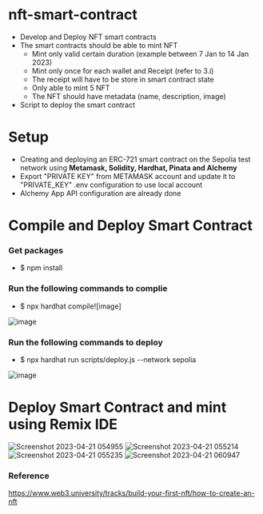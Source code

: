 # nft-smart-contract

* Develop and Deploy NFT smart contracts
* The smart contracts should be able to mint NFT
    * Mint only valid certain duration (example between 7 Jan to 14 Jan 2023)
    * Mint only once for each wallet and Receipt (refer to 3.i)
    * The receipt will have to be store in smart contract state
    * Only able to mint 5 NFT
    * The NFT should have metadata (name, description, image)
 * Script to deploy the smart contract

<h1> Setup </h1>

* Creating and deploying an ERC-721 smart contract on the Sepolia test network using <b> Metamask, Solidity, Hardhat, Pinata and Alchemy </b>
* Export "PRIVATE KEY" from METAMASK account and update it to "PRIVATE_KEY" .env configuration to use local account
* Alchemy App API configuration are already done

<h1> Compile and Deploy Smart Contract </h1>

<h3> Get packages </h3>

* $ npm install

<h3> Run the following commands to complie </h3>

* $ npx hardhat compile![image]

![image](https://user-images.githubusercontent.com/88041827/233529808-a8427d61-9a58-434b-889d-fe2efff54949.png)

<h3> Run the following commands to deploy </h3>

* $ npx hardhat run scripts/deploy.js --network sepolia

![image](https://user-images.githubusercontent.com/88041827/233530628-57a33e53-50cb-4813-90fe-22417749f411.png)


<h1> Deploy Smart Contract and mint using Remix IDE </h1>

![Screenshot 2023-04-21 054955](https://user-images.githubusercontent.com/88041827/233530910-907f0b01-1f06-4ac2-9219-da3a076b2bd5.png)
![Screenshot 2023-04-21 055214](https://user-images.githubusercontent.com/88041827/233530918-4f6c1126-0679-49c3-aa70-e3cd84f70ee0.png)
![Screenshot 2023-04-21 055235](https://user-images.githubusercontent.com/88041827/233530919-9fc88a2d-8b89-49e3-a725-90a7e75a2566.png)
![Screenshot 2023-04-21 060947](https://user-images.githubusercontent.com/88041827/233530922-1a62c1c7-ccb4-4227-8e87-eae5924875bb.png)


<h3> Reference  </h3>

https://www.web3.university/tracks/build-your-first-nft/how-to-create-an-nft
